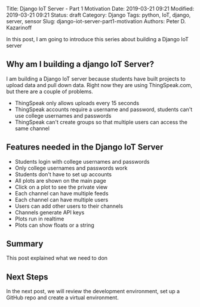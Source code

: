 Title: Django IoT Server - Part 1 Motivation
Date: 2019-03-21 09:21
Modified: 2019-03-21 09:21
Status: draft
Category: Django
Tags: python, IoT, django, server, sensor
Slug: django-iot-server-part1-motivation
Authors: Peter D. Kazarinoff

In this post, I am going to introduce this series about building a Django IoT server

## Why am I building a django IoT Server?

I am building a Django IoT server because students have built projects to upload data and pull down data. Right now they are using ThingSpeak.com, but there are a couple of problems.

 * ThingSpeak only allows uploads every 15 seconds
 * ThingSpeak accounts require a username and password, students can't use college usernames and passwords
 * ThingSpeak can't create groups so that multiple users can access the same channel

 ## Features needed in the Django IoT Server

  * Students login with college usernames and passwords
  * Only college usernames and passwords work
  * Students don't have to set up accounts
  * All plots are shown on the main page
  * Click on a plot to see the private view
  * Each channel can have multiple feeds
  * Each channel can have multiple users
  * Users can add other users to their channels
  * Channels generate API keys
  * Plots run in realtime
  * Plots can show floats or a string

## Summary

This post explained what we need to don

## Next Steps

In the next post, we will review the development environment, set up a GitHub repo and create a virtual environment.